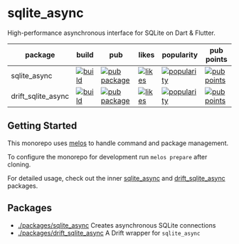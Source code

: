 # sqlite_async

High-performance asynchronous interface for SQLite on Dart & Flutter.

| package        | build                                                                                                                                                                                 | pub                                                                                                        | likes                                                                                                                | popularity | pub points |
|----------------|---------------------------------------------------------------------------------------------------------------------------------------------------------------------------------------|------------------------------------------------------------------------------------------------------------|----------------------------------------------------------------------------------------------------------------------| ------- | ------- |
| sqlite_async         | [![build](https://github.com/powersync-ja/sqlite_async.dart/actions/workflows/test.yaml/badge.svg?branch=main)](https://github.com/powersync-ja/sqlite_async.dart/actions?query=workflow%3Atest)       | [![pub package](https://img.shields.io/pub/v/sqlite_async.svg)](https://pub.dev/packages/sqlite_async)                 | [![likes](https://img.shields.io/pub/likes/powersync?logo=dart)](https://pub.dev/packages/sqlite_async/score)                 | [![popularity](https://img.shields.io/pub/popularity/sqlite_async?logo=dart)](https://pub.dev/packages/sqlite_async/score) | [![pub points](https://img.shields.io/pub/points/sqlite_async?logo=dart)](https://pub.dev/packages/sqlite_async/score)
| drift_sqlite_async | [![build](https://github.com/powersync-ja/sqlite_async.dart/actions/workflows/test.yaml/badge.svg?branch=main)](https://github.com/powersync-ja/sqlite_async/actions?query=workflow%3Atest) | [![pub package](https://img.shields.io/pub/v/drift_sqlite_async.svg)](https://pub.dev/packages/drift_sqlite_async) | [![likes](https://img.shields.io/pub/likes/drift_sqlite_async?logo=dart)](https://pub.dev/packages/drift_sqlite_async/score) | [![popularity](https://img.shields.io/pub/popularity/drift_sqlite_async?logo=dart)](https://pub.dev/packages/drift_sqlite_async/score) | [![pub points](https://img.shields.io/pub/points/drift_sqlite_async?logo=dart)](https://pub.dev/packages/drift_sqlite_async/score)

## Getting Started

This monorepo uses [melos](https://melos.invertase.dev/) to handle command and package management.

To configure the monorepo for development run `melos prepare` after cloning.

For detailed usage, check out the inner [sqlite_async](https://github.com/powersync-ja/sqlite_async.dart/tree/main/packages/sqlite_async) and [drift_sqlite_async](https://github.com/powersync-ja/sqlite_async.dart/tree/main/packages/drift_sqlite_async) packages.


## Packages

- [./packages/sqlite_async](./packages/sqlite_async) Creates asynchronous SQLite connections
- [./packages/drift_sqlite_async](./packages/drift_sqlite_async/README.md) A Drift wrapper for `sqlite_async`
